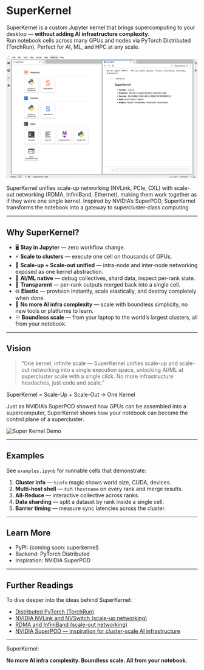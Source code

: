 # SuperKernel

SuperKernel is a custom Jupyter kernel that brings supercomputing to your desktop — **without adding AI infrastructure complexity**.  
Run notebook cells across many GPUs and nodes via PyTorch Distributed (TorchRun). Perfect for AI, ML, and HPC at any scale.

![Super Kernel](superkernel.png)

SuperKernel unifies scale-up networking (NVLink, PCIe, CXL) with scale-out networking (RDMA, InfiniBand, Ethernet), making them work together as if they were one single kernel. Inspired by NVIDIA’s SuperPOD, SuperKernel transforms the notebook into a gateway to supercluster-class computing.

---

## Why SuperKernel?

- 🖥️ **Stay in Jupyter** — zero workflow change.
- ⚡ **Scale to clusters** — execute one cell on thousands of GPUs.
- 🔗 **Scale-up + Scale-out unified** — intra-node and inter-node networking exposed as one kernel abstraction.
- 🤖 **AI/ML native** — debug collectives, shard data, inspect per-rank state.
- 🔬 **Transparent** — per-rank outputs merged back into a single cell.
- 🌐 **Elastic** — provision instantly, scale elastically, and destroy completely when done.
- 🚫 **No more AI infra complexity** — scale with boundless simplicity, no new tools or platforms to learn.
- ♾️ **Boundless scale** — from your laptop to the world’s largest clusters, all from your notebook.

---

## Vision

> “One kernel, infinite scale — SuperKernel unifies scale-up and scale-out networking into a single execution space, unlocking AI/ML at supercluster scale with a single click. No more infrastructure headaches, just code and scale.”

SuperKernel = Scale-Up + Scale-Out → One Kernel

Just as NVIDIA’s SuperPOD showed how GPUs can be assembled into a supercomputer, SuperKernel shows how your notebook can become the control plane of a supercluster.


![Super Kernel Demo](superkernel.gif)


---

## Examples

See `examples.ipynb` for runnable cells that demonstrate:
1. **Cluster info** — `%info` magic shows world size, CUDA, devices.
2. **Multi-host shell** — run `!hostname` on every rank and merge results.
3. **All-Reduce** — interactive collective across ranks.
4. **Data sharding** — split a dataset by rank inside a single cell.
5. **Barrier timing** — measure sync latencies across the cluster.

---

## Learn More

- PyPI: (coming soon: superkernel)
- Backend: PyTorch Distributed
- Inspiration: NVIDIA SuperPOD

---

## Further Readings

To dive deeper into the ideas behind SuperKernel:
- [Distributed PyTorch (TorchRun)](https://pytorch.org/docs/stable/elastic/run.html)
- [NVIDIA NVLink and NVSwitch (scale-up networking)](https://www.nvidia.com/en-us/data-center/nvlink/)
- [RDMA and InfiniBand (scale-out networking)](https://community.mellanox.com/s/article/what-is-rdma-x)
- [NVIDIA SuperPOD — inspiration for cluster-scale AI infrastructure](https://docs.nvidia.com/dgx-superpod/reference-architecture/scalable-infrastructure-h200/latest/dgx-superpod-architecture.html)

---

SuperKernel:  

**No more AI infra complexity. Boundless scale. All from your notebook.**
